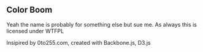 Color Boom
-----------
Yeah the name is probably for something else but sue me.
As always this is licensed under WTFPL

Insipired by 0to255.com, created with Backbone.js, D3.js